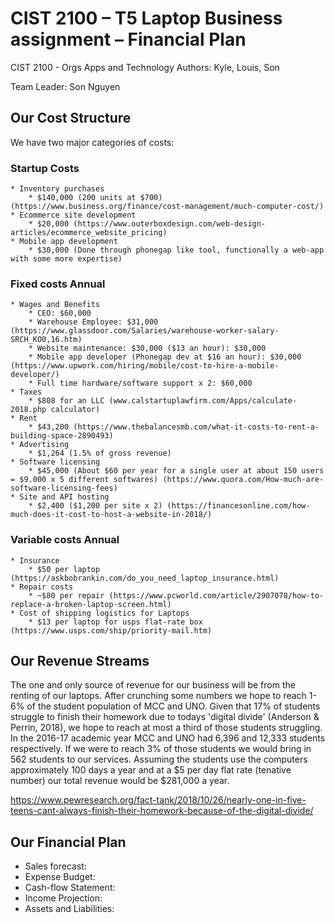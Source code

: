 # CIST 2100 – T5 Laptop Business assignment – Financial Plan
CIST 2100 - Orgs Apps and Technology
Authors: Kyle, Louis, Son

Team Leader: Son Nguyen

## Our Cost Structure
We have two major categories of costs:

### Startup Costs
	* Inventory purchases
		* $140,000 (200 units at $700) (https://www.business.org/finance/cost-management/much-computer-cost/)
	* Ecommerce site development
		* $20,000 (https://www.outerboxdesign.com/web-design-articles/ecommerce_website_pricing)
	* Mobile app development
		* $30,000 (Done through phonegap like tool, functionally a web-app with some more expertise)

### Fixed costs Annual
	* Wages and Benefits
		* CEO: $60,000
		* Warehouse Employee: $31,000  (https://www.glassdoor.com/Salaries/warehouse-worker-salary-SRCH_KO0,16.htm)
		* Website maintenance: $30,000 ($13 an hour): $30,000
		* Mobile app developer (Phonegap dev at $16 an hour): $30,000 (https://www.upwork.com/hiring/mobile/cost-to-hire-a-mobile-developer/)
		* Full time hardware/software support x 2: $60,000 
	* Taxes
		* $808 for an LLC (www.calstartuplawfirm.com/Apps/calculate-2018.php calculator)
	* Rent
		* $43,200 (https://www.thebalancesmb.com/what-it-costs-to-rent-a-building-space-2890493)
	* Advertising
		* $1,264 (1.5% of gross revenue) 
	* Software licensing
		* $45,000 (About $60 per year for a single user at about 150 users = $9.000 x 5 different softwares) (https://www.quora.com/How-much-are-software-licensing-fees)
	* Site and API hosting
		* $2,400 ($1,200 per site x 2) (https://financesonline.com/how-much-does-it-cost-to-host-a-website-in-2018/)
### Variable costs Annual
	* Insurance
		* $50 per laptop (https://askbobrankin.com/do_you_need_laptop_insurance.html)
	* Repair costs
		* ~$80 per repair (https://www.pcworld.com/article/2907078/how-to-replace-a-broken-laptop-screen.html)
	* Cost of shipping logistics for Laptops
		* $13 per laptop for usps flat-rate box (https://www.usps.com/ship/priority-mail.htm)

## Our Revenue Streams

The one and only source of revenue for our business will be from the renting of our laptops. After crunching some numbers we hope to reach
1-6% of the student population of MCC and UNO. Given that 17% of students struggle to finish their homework due to todays 'digital divide'
(Anderson & Perrin, 2018),
we hope to reach at most a third of those students struggling. In the 2016-17 academic year MCC and UNO had 6,396 and 12,333 students
respectively. If we were to reach 3% of those students we would bring in 562 students to our services. Assuming the students use the
computers approximately 100 days a year and at a $5 per day flat rate (tenative number) our total revenue would be $281,000 a year. 

https://www.pewresearch.org/fact-tank/2018/10/26/nearly-one-in-five-teens-cant-always-finish-their-homework-because-of-the-digital-divide/



## Our Financial Plan
* Sales forecast: 
* Expense Budget: 
* Cash-flow Statement: 
* Income Projection: 
* Assets and Liabilities: 

